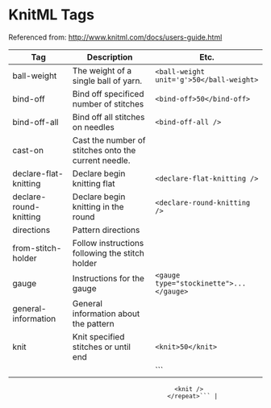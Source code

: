 # KnitML Tags

Referenced from: http://www.knitml.com/docs/users-guide.html

| Tag | Description | Etc. |
| --- | ----------- | ---------- | 
| ball-weight | The weight of a single ball of yarn. | `<ball-weight unit='g'>50</ball-weight>` | 
| bind-off | Bind off specificed number of stitches | `<bind-off>50</bind-off>` |
| bind-off-all | Bind off all stitches on needles | `<bind-off-all />` |
| cast-on | Cast the number of stitches onto the current needle. | |
| declare-flat-knitting | Declare begin knitting flat | `<declare-flat-knitting />` |
| declare-round-knitting | Declare begin knitting in the round | `<declare-round-knitting />` |
| directions | Pattern directions | |
| from-stitch-holder | Follow instructions following the stitch holder | |
| gauge | Instructions for the gauge | `<gauge type="stockinette">...</gauge>` |
| general-information | General information about the pattern | |
| knit | Knit specified stitches or until end | `<knit>50</knit>` | 
|      |                                      | ```<repeat until="end">
                                                  <knit />
                                                </repeat>``` |
